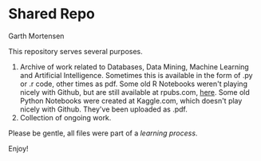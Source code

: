 # Shared Repo
Garth Mortensen

This repository serves several purposes.
  1. Archive of work related to Databases, Data Mining, Machine Learning and Artificial Intelligence. Sometimes this is available in the form of .py or .r code, other times as pdf. Some old R Notebooks weren't playing nicely with Github, but are still available at rpubs.com, [here](https://rpubs.com/GMortensen). Some old Python Notebooks were created at Kaggle.com, which doesn't play nicely with Github. They've been uploaded as .pdf.  
  2. Collection of ongoing work.  
  
Please be gentle, all files were part of a _learning process_.

Enjoy!

